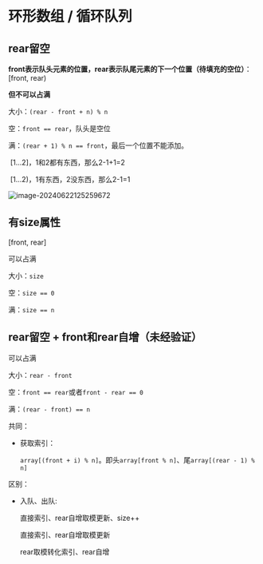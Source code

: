 
# 环形数组 / 循环队列

## rear留空

**front表示队头元素的位置，rear表示队尾元素的下一个位置（待填充的空位）**：[front, rear)

**但不可以占满**

大小：`(rear - front + n) % n`

空：`front == rear`，队头是空位

满：`(rear + 1) % n == front`，最后一个位置不能添加。

​	[1...2]，1和2都有东西，那么2-1+1=2

​	[1...2)，1有东西，2没东西，那么2-1=1

![image-20240622125259672](https://cdn.jsdelivr.net/gh/sword4869/pic1@main/images/202406221252728.png)

## 有size属性

[front, rear]

可以占满

大小：`size`

空：`size == 0`

满：`size == n`

## rear留空 + front和rear自增（未经验证）

可以占满

大小：`rear - front`

空：`front == rear`或者`front - rear == 0`

满：`(rear - front) == n`

共同：
- 获取索引：
  
    `array[(front + i) % n]`。即头`array[front % n]`、尾`array[(rear - 1) % n]`

区别：

- 入队、出队: 
  
    直接索引、rear自增取模更新、size++

    直接索引、rear自增取模更新

    rear取模转化索引、rear自增

